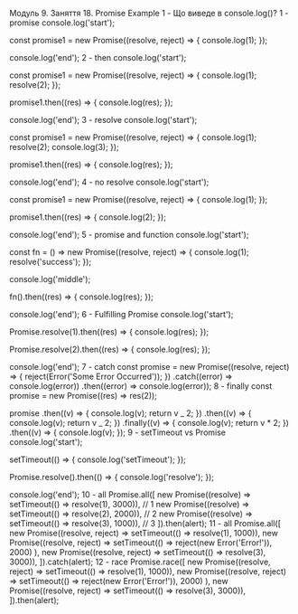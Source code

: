 Модуль 9. Заняття 18. Promise
Example 1 - Що виведе в console.log()?
1 - promise
console.log('start');

const promise1 = new Promise((resolve, reject) => {
console.log(1);
});

console.log('end');
2 - then
console.log('start');

const promise1 = new Promise((resolve, reject) => {
console.log(1);
resolve(2);
});

promise1.then((res) => {
console.log(res);
});

console.log('end');
3 - resolve
console.log('start');

const promise1 = new Promise((resolve, reject) => {
console.log(1);
resolve(2);
console.log(3);
});

promise1.then((res) => {
console.log(res);
});

console.log('end');
4 - no resolve
console.log('start');

const promise1 = new Promise((resolve, reject) => {
console.log(1);
});

promise1.then((res) => {
console.log(2);
});

console.log('end');
5 - promise and function
console.log('start');

const fn = () =>
new Promise((resolve, reject) => {
console.log(1);
resolve('success');
});

console.log('middle');

fn().then((res) => {
console.log(res);
});

console.log('end');
6 - Fulfilling Promise
console.log('start');

Promise.resolve(1).then((res) => {
console.log(res);
});

Promise.resolve(2).then((res) => {
console.log(res);
});

console.log('end');
7 - catch
const promise = new Promise((resolve, reject) => {
reject(Error('Some Error Occurred'));
})
.catch((error) => console.log(error))
.then((error) => console.log(error));
8 - finally
const promise = new Promise((res) => res(2));

promise
.then((v) => {
console.log(v);
return v _ 2;
})
.then((v) => {
console.log(v);
return v _ 2;
})
.finally((v) => {
console.log(v);
return v \* 2;
})
.then((v) => {
console.log(v);
});
9 - setTimeout vs Promise
console.log('start');

setTimeout(() => {
console.log('setTimeout');
});

Promise.resolve().then(() => {
console.log('resolve');
});

console.log('end');
10 - all
Promise.all([
new Promise((resolve) => setTimeout(() => resolve(1), 3000)), // 1
new Promise((resolve) => setTimeout(() => resolve(2), 2000)), // 2
new Promise((resolve) => setTimeout(() => resolve(3), 1000)), // 3
]).then(alert);
11 - all
Promise.all([
new Promise((resolve, reject) => setTimeout(() => resolve(1), 1000)),
new Promise((resolve, reject) =>
setTimeout(() => reject(new Error('Error!')), 2000)
),
new Promise((resolve, reject) => setTimeout(() => resolve(3), 3000)),
]).catch(alert);
12 - race
Promise.race([
new Promise((resolve, reject) => setTimeout(() => resolve(1), 1000)),
new Promise((resolve, reject) =>
setTimeout(() => reject(new Error('Error!')), 2000)
),
new Promise((resolve, reject) => setTimeout(() => resolve(3), 3000)),
]).then(alert);
